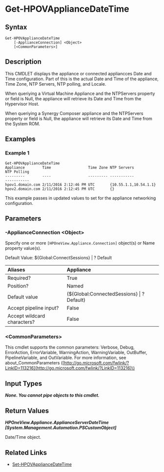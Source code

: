 ﻿---
description: Get Appliance Date/Time Configuration.
---

# Get-HPOVApplianceDateTime

## Syntax

```text
Get-HPOVApplianceDateTime
    [-ApplianceConnection] <Object>
    [<CommonParameters>]
```

## Description

This CMDLET displays the appliance or connected appliancces Date and Time configuration.  Part of this is the actual Date and Time of the appliance, Time Zone, NTP Servers, NTP polling, and Locale.

When queriying a Virtual Machine Appliance and the NTPServers property or field is Null, the appliance will retrieve its Date and Time from the Hypervisor Host.

When queriying a Synergy Composer appliance and the NTPServers property or field is Null, the appliance will retrieve its Date and Time from the System ROM.

## Examples

###  Example 1 

```text
Get-HPOVApplianceDateTime
Appliance        Time                 Time Zone NTP Servers           NTP Polling
---------        ----                 --------- -----------           -----------
hpov1.domain.com 2/11/2016 2:12:46 PM UTC       {10.55.1.1,10.54.1.1}
hpov2.domain.com 2/11/2016 2:12:45 PM UTC       {}
```

This example passes in updated values to set for the appliance networking configuration.

## Parameters

### -ApplianceConnection &lt;Object&gt;

Specify one or more `[HPOneView.Appliance.Connection]` object(s) or Name property value(s).

Default Value: ${Global:ConnectSessions} | ? Default

| Aliases | Appliance |
| :--- | :--- |
| Required? | True |
| Position? | Named |
| Default value | (${Global:ConnectedSessions} &vert; ? Default) |
| Accept pipeline input? | False |
| Accept wildcard characters? | False |

### &lt;CommonParameters&gt;

This cmdlet supports the common parameters: Verbose, Debug, ErrorAction, ErrorVariable, WarningAction, WarningVariable, OutBuffer, PipelineVariable, and OutVariable. For more information, see about\_CommonParameters \([http://go.microsoft.com/fwlink/?LinkID=113216](http://go.microsoft.com/fwlink/?LinkID=113216)\)

## Input Types

_**None.  You cannot pipe objects to this cmdlet.**_

## Return Values

_**HPOneView.Appliance.ApplianceServerDateTime [System.Management.Automation.PSCustomObject]**_

Date/Time object.

## Related Links

* [Set-HPOVApplianceDateTime](set-hpovappliancedatetime.md)
